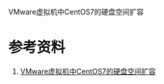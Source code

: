 VMware虚拟机中CentOS7的硬盘空间扩容

# 参考资料

1.  [VMware虚拟机中CentOS7的硬盘空间扩容](https://www.cnblogs.com/Sungeek/p/9084510.html)